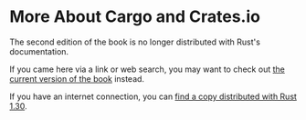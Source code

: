 # More About Cargo and Crates.io

The second edition of the book is no longer distributed with Rust's documentation.

If you came here via a link or web search, you may want to check out [the current
version of the book](../ch14-00-more-about-cargo.md) instead.

If you have an internet connection, you can [find a copy distributed with
Rust
1.30](https://doc.rust-lang.org/1.30.0/book/second-edition/ch14-00-more-about-cargo.html).